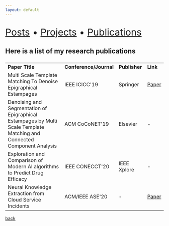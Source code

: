 ```yaml
---
layout: default
---
```


<p align="left" style="font-size:30px">
    <a href="./posts.html">Posts</a> •
    <a href="./projects.html"> Projects</a> •
    <a href="./publications.html"> Publications</a>
</p>

## Here is a list of my research publications

<table style="display:flex;"> 
<tr style="font-weight:bold;">
    <td style="widht:15%;"> Paper Title </td>
    <td> Conference/Journal </td>
    <td> Publisher </td>
    <td> Link </td>
</tr>
<tr>
    <td>Multi Scale Template Matching To Denoise Epigraphical Estampages</td>
    <td> IEEE ICICC'19 </td>
    <td> Springer </td>
    <td style="word-wrap:break-word;"> <a href="https://www.researchgate.net/publication/339314993_Multiscale_Template_Matching_to_Denoise_Epigraphical_Estampages">Paper</a> </td>
</tr>
<tr>
    <td>Denoising and Segmentation of Epigraphical Estampages by Multi Scale Template Matching and Connected Component Analysis</td>
    <td> ACM CoCoNET'19 </td>
    <td> Elsevier </td>
    <td> - </td>
</tr>
<tr>
    <td> Exploration and Comparison of Modern AI algorithms to Predict Drug Efficacy </td>
    <td> IEEE CONECCT'20 </td>
    <td> IEEE Xplore </td>
    <td> - </td>
</tr>

<tr>
<td> Neural Knowledge Extraction from Cloud Service Incidents </td>
<td> ACM/IEEE ASE'20 </td> 
<td> - </td>
<td style="word-wrap:break-word;"> <a href="https://arxiv.org/pdf/2007.05505.pdf">Paper</a> </td>
</tr>

</table>





[back](./)
